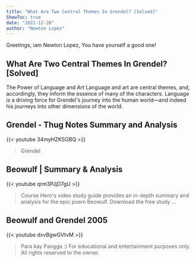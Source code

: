 ```yaml
---
title: "What Are Two Central Themes In Grendel? [Solved]"
ShowToc: true 
date: "2021-12-20"
author: "Newton Lopez" 
---
```


Greetings, iam Newton Lopez, You have yourself a good one!
## What Are Two Central Themes In Grendel? [Solved]
The Power of Language and Art Language and art are central themes, and, accordingly, they inform the essence of many of the characters. Language is a driving force for Grendel's journey into the human world—and indeed his journeys into other dimensions of the world.

## Grendel - Thug Notes Summary and Analysis
{{< youtube 34myHZKSGBQ >}}
>Grendel

## Beowulf | Summary & Analysis
{{< youtube qrm3PJjD7gU >}}
>Course Hero's video study guide provides an in-depth summary and analysis for the epic poem Beowulf. Download the free study ...

## Beowulf and Grendel 2005
{{< youtube dxvBgwGVtvM >}}
>Para kay Pangga :) For educational and entertainment purposes only. All rights reserved to the owner.

